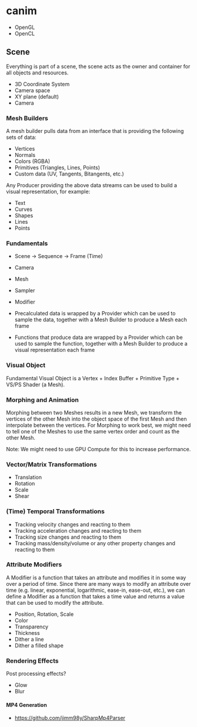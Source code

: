# canim

- OpenGL
- OpenCL

## Scene

Everything is part of a scene, the scene acts as the owner and container for all objects and resources.

- 3D Coordinate System
- Camera space
- XY plane (default)
- Camera

### Mesh Builders

A mesh builder pulls data from an interface that is providing the following sets of data:

- Vertices
- Normals
- Colors (RGBA)
- Primitives (Triangles, Lines, Points)
- Custom data (UV, Tangents, Bitangents, etc.)

Any Producer providing the above data streams can be used to build a visual representation, for example:

- Text
- Curves
- Shapes
- Lines
- Points

### Fundamentals

- Scene -> Sequence -> Frame (Time)
- Camera
- Mesh
- Sampler
- Modifier

- Precalculated data is wrapped by a Provider which can be used to sample the data, together with a Mesh Builder to produce a Mesh each frame
- Functions that produce data are wrapped by a Provider which can be used to sample the function, together with a Mesh Builder to produce a visual representation each frame

### Visual Object

Fundamental Visual Object is a Vertex + Index Buffer + Primitive Type + VS/PS Shader (a Mesh).

### Morphing and Animation

Morphing between two Meshes results in a new Mesh, we transform the vertices of the other Mesh into the object space of the first Mesh and then interpolate between the vertices.
For Morphing to work best, we might need to tell one of the Meshes to use the same vertex order and count as the other Mesh.

Note: We might need to use GPU Compute for this to increase performance.

### Vector/Matrix Transformations

- Translation
- Rotation
- Scale
- Shear

### (Time) Temporal Transformations

- Tracking velocity changes and reacting to them
- Tracking acceleration changes and reacting to them
- Tracking size changes and reacting to them
- Tracking mass/density/volume or any other property changes and reacting to them

### Attribute Modifiers

A Modifier is a function that takes an attribute and modifies it in some way over a period of time. Since there are many ways to modify an attribute over time (e.g. linear, exponential, logarithmic, ease-in, ease-out, etc.), we can define a Modifier as a function that takes a time value and returns a value that can be used to modify the attribute.

- Position, Rotation, Scale
- Color
- Transparency
- Thickness
- Dither a line
- Dither a filled shape

### Rendering Effects

Post processing effects?

- Glow
- Blur

#### MP4 Generation

- https://github.com/jimm98y/SharpMp4Parser
